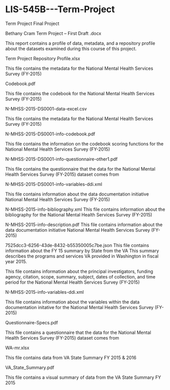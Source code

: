 # LIS-545B---Term-Project
Term Project Final Project

Bethany Cram Term Project – First Draft .docx

This report contains a profile of data, metadata, and a repository profile about the datasets examined during this course of this project.

Term Project Repository Profile.xlsx

This file contains the metadata for the National Mental Health Services Survey (FY-2015)

Codebook.pdf

This file contains the codebook for the National Mental Health Services Survey (FY-2015)

N-MHSS-2015-DS0001-data-excel.csv

This file contains the metadata for the National Mental Health Services Survey (FY-2015) 

N-MHSS-2015-DS0001-info-codebook.pdf

This file contains the information on the codebook scoring functions for the National Mental Health Services Survey (FY-2015)

N-MHSS-2015-DS0001-info-questionnaire-other1.pdf

This file contains the questionnaire that the data for the National Mental Health Services Survey (FY-2015) dataset comes from

N-MHSS-2015-DS0001-info-variables-ddi.xml

This file contains information about the data documentation initiative National Mental Health Services Survey (FY-2015)

N-MHSS-2015-info-bibliography.xml
This file contains information about the bibliography for the National Mental Health Services Survey (FY-2015)

N-MHSS-2015-info-description.pdf
This file contains information about the data documentation initiative National Mental Health Services Survey (FY-2015)

7525dcc3-6256-43de-8432-b55350005c7be.json
This file contains information about the FY 15 summary by State from the VA
This summary describes the programs and services VA provided in Washington in fiscal year 2015.

This file contains information about the principal investigators, funding agency, citation, scope, summary, subject, dates of collection, and time period for the National Mental Health Services Survey (FY-2015)


N-MHSS-2015-info-variables-ddi.xml

This file contains information about the variables within the data documentation initative for the National Mental Health Services Survey (FY-2015)


Questionnaire-Specs.pdf

This file contains a questionnaire that the data for the National Mental Health Services Survey (FY-2015) dataset comes from


WA-mr.xlsx

This file contains data from VA State Summary FY 2015 & 2016 

VA_State_Summary.pdf

This file contains a visual summary of data from the VA State Summary FY 2015

